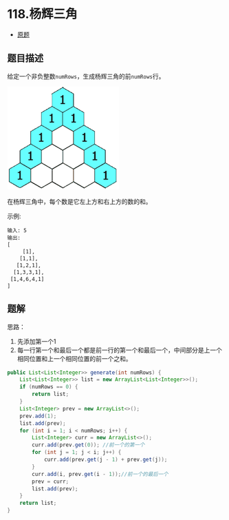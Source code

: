 # 118.杨辉三角

* [原题](https://leetcode-cn.com/problems/pascals-triangle)

## 题目描述

给定一个非负整数`numRows`，生成杨辉三角的前`numRows`行。

![](PascalTriangleAnimated2.gif)

在杨辉三角中，每个数是它左上方和右上方的数的和。

示例:

```
输入: 5
输出:
[
     [1],
    [1,1],
   [1,2,1],
  [1,3,3,1],
 [1,4,6,4,1]
]
```

## 题解

思路：
1. 先添加第一个1
2. 每一行第一个和最后一个都是前一行的第一个和最后一个，中间部分是上一个相同位置和上一个相同位置的前一个之和。

```java
public List<List<Integer>> generate(int numRows) {
    List<List<Integer>> list = new ArrayList<List<Integer>>();
    if (numRows == 0) {
        return list;
    }
    List<Integer> prev = new ArrayList<>();
    prev.add(1);
    list.add(prev);
    for (int i = 1; i < numRows; i++) {
        List<Integer> curr = new ArrayList<>();
        curr.add(prev.get(0)); //前一个的第一个
        for (int j = 1; j < i; j++) {
            curr.add(prev.get(j - 1) + prev.get(j));
        }
        curr.add(i, prev.get(i - 1));//前一个的最后一个
        prev = curr;
        list.add(prev);
    }
    return list;
}
```